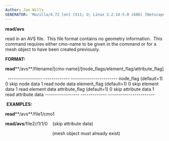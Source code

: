 ```yaml
---
Author: Jan Wills
GENERATOR: 'Mozilla/4.72 [en] (X11; U; Linux 2.2.14-5.0 i686) [Netscape]'
---
```


 **read/avs**

  read in an AVS file.  This file format contains no geometry
  information.  This command requires either cmo-name to be given in
  the command or for a mesh object to have been created previously.

 **FORMAT:**

  **read****/avs**/filename/[cmo-name]/[node\_flags/element\_flag/attribute\_flag]

   
    ----------------- ------------- -----------------------
    node\_flag        (default=1)   0 skip node data
                                    1 read node data
    element\_flag     (default=1)   0 skip element data
                                    1 read element data
    attribute\_flag   (default=1)   0 skip attribute data
                                    1 read attribute data
    ----------------- ------------- -----------------------
 
  **EXAMPLES:**

  **read****/avs**/file1/cmo1

  **read/avs**/file2//1/1/0    (skip attribute data)

                                        (mesh object must already
  exist)


